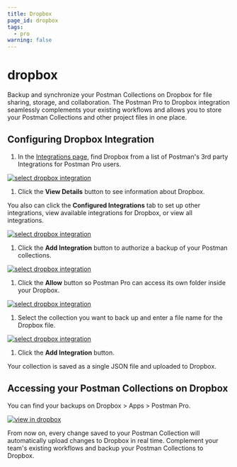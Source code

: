 ```yaml
---
title: Dropbox
page_id: dropbox
tags:
  - pro
warning: false
---
```


# dropbox

Backup and synchronize your Postman Collections on Dropbox for file sharing, storage, and collaboration. The Postman Pro to Dropbox integration seamlessly complements your existing workflows and allows you to store your Postman Collections and other project files in one place.

## Configuring Dropbox Integration

1. In the [Integrations page](https://go.postman.co/workspaces), find Dropbox from a list of Postman's 3rd party Integrations for Postman Pro users.

[![select dropbox integration](https://s3.amazonaws.com/postman-static-getpostman-com/postman-docs/integrations_dropbox1.png)](https://s3.amazonaws.com/postman-static-getpostman-com/postman-docs/integrations_dropbox1.png)

1. Click the **View Details** button to see information about Dropbox.

You also can click the **Configured Integrations** tab to set up other integrations, view available integrations for Dropbox, or view all integrations.

[![select dropbox integration](https://s3.amazonaws.com/postman-static-getpostman-com/postman-docs/WS-integrations-apimatic-conf-integr.png)](https://s3.amazonaws.com/postman-static-getpostman-com/postman-docs/WS-integrations-apimatic-conf-integr.png)

1. Click the **Add Integration** button to authorize a backup of your Postman collections.

[![select dropbox integration](https://s3.amazonaws.com/postman-static-getpostman-com/postman-docs/WS-integrations-dropbox-authorize.png)](https://s3.amazonaws.com/postman-static-getpostman-com/postman-docs/WS-integrations-dropbox-authorize.png)

1. Click the **Allow** button so Postman Pro can access its own folder inside your Dropbox.

[![select dropbox integration](https://s3.amazonaws.com/postman-static-getpostman-com/postman-docs/WS-integrations-dropbox-access2.png)](https://s3.amazonaws.com/postman-static-getpostman-com/postman-docs/WS-integrations-dropbox-access2.png)

1. Select the collection you want to back up and enter a file name for the Dropbox file.

[![select dropbox integration](https://s3.amazonaws.com/postman-static-getpostman-com/postman-docs/WS-integrations-dropbox-authorized.png)](https://s3.amazonaws.com/postman-static-getpostman-com/postman-docs/WS-integrations-dropbox-authorized.png)

1. Click the **Add Integration** button.

Your collection is saved as a single JSON file and uploaded to Dropbox.

## Accessing your Postman Collections on Dropbox

You can find your backups on Dropbox &gt; Apps &gt; Postman Pro.

[![view in dropbox](https://s3.amazonaws.com/postman-static-getpostman-com/postman-docs/dropbox_view.png)](https://s3.amazonaws.com/postman-static-getpostman-com/postman-docs/dropbox_view.png)

From now on, every change saved to your Postman Collection will automatically upload changes to Dropbox in real time. Complement your team's existing workflows and backup your Postman Collections to Dropbox.

